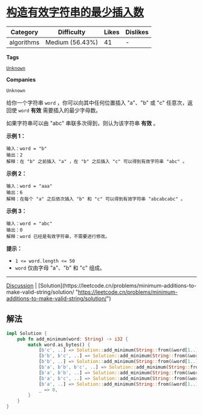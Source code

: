 # [构造有效字符串的最少插入数](https://leetcode.cn/problems/minimum-additions-to-make-valid-string/description/ "https://leetcode.cn/problems/minimum-additions-to-make-valid-string/description/")

| Category   | Difficulty      | Likes | Dislikes |
| ---------- | --------------- | ----- | -------- |
| algorithms | Medium (56.43%) | 41    | -        |

**Tags**

[`Unknown`](https://leetcode.com/tag/Unknown "https://leetcode.com/tag/Unknown")

**Companies**

`Unknown`

给你一个字符串 `word` ，你可以向其中任何位置插入 "a"、"b" 或 "c" 任意次，返回使 `word` **有效** 需要插入的最少字母数。

如果字符串可以由 "abc" 串联多次得到，则认为该字符串 **有效** 。

**示例 1：**

```
输入：word = "b"
输出：2
解释：在 "b" 之前插入 "a" ，在 "b" 之后插入 "c" 可以得到有效字符串 "abc" 。
```

**示例 2：**

```
输入：word = "aaa"
输出：6
解释：在每个 "a" 之后依次插入 "b" 和 "c" 可以得到有效字符串 "abcabcabc" 。
```

**示例 3：**

```
输入：word = "abc"
输出：0
解释：word 已经是有效字符串，不需要进行修改。 
```

**提示：**

- `1 <= word.length <= 50`
- `word` 仅由字母 "a"、"b" 和 "c" 组成。

---

[Discussion](https://leetcode.cn/problems/minimum-additions-to-make-valid-string/comments/ "https://leetcode.cn/problems/minimum-additions-to-make-valid-string/comments/") | [Solution](https://leetcode.cn/problems/minimum-additions-to-make-valid-string/solution/ "https://leetcode.cn/problems/minimum-additions-to-make-valid-string/solution/")

## 解法

```rust
impl Solution {
    pub fn add_minimum(word: String) -> i32 {
        match word.as_bytes() {
            [b'c', ..] => Solution::add_minimum(String::from(&word[1..])) + 2,
            [b'b', b'c', ..] => Solution::add_minimum(String::from(&word[2..])) + 1,
            [b'b', ..] => Solution::add_minimum(String::from(&word[1..])) + 2,
            [b'a', b'b', b'c', ..] => Solution::add_minimum(String::from(&word[3..])),
            [b'a', b'b', ..] => Solution::add_minimum(String::from(&word[2..])) + 1,
            [b'a', b'c', ..] => Solution::add_minimum(String::from(&word[2..])) + 1,
            [b'a', ..] => Solution::add_minimum(String::from(&word[1..])) + 2,
            _ => 0,
        }
    }
}
```
